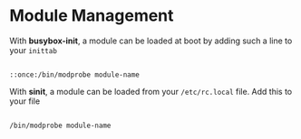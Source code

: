 Module Management
=================

With **busybox-init**, a module can be loaded at boot by adding such a line to your `inittab`

<pre><code>
::once:/bin/modprobe module-name
</code></pre>

With **sinit**, a module can be loaded from your `/etc/rc.local` file. Add this to your file
<pre><code>
/bin/modprobe module-name
</code></pre>
